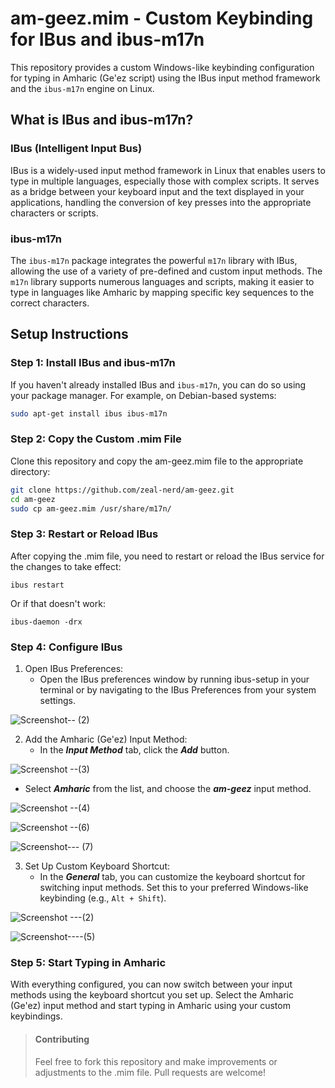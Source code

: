 # am-geez.mim - Custom Keybinding for IBus and ibus-m17n

This repository provides a custom Windows-like keybinding configuration for typing in Amharic (Ge'ez script) using the IBus input method framework and the `ibus-m17n` engine on Linux.

## What is IBus and ibus-m17n?

### IBus (Intelligent Input Bus)
IBus is a widely-used input method framework in Linux that enables users to type in multiple languages, especially those with complex scripts. It serves as a bridge between your keyboard input and the text displayed in your applications, handling the conversion of key presses into the appropriate characters or scripts.

### ibus-m17n
The `ibus-m17n` package integrates the powerful `m17n` library with IBus, allowing the use of a variety of pre-defined and custom input methods. The `m17n` library supports numerous languages and scripts, making it easier to type in languages like Amharic by mapping specific key sequences to the correct characters.

## Setup Instructions

### Step 1: Install IBus and ibus-m17n

If you haven't already installed IBus and `ibus-m17n`, you can do so using your package manager. For example, on Debian-based systems:

```bash
sudo apt-get install ibus ibus-m17n
```

### Step 2: Copy the Custom .mim File

Clone this repository and copy the am-geez.mim file to the appropriate directory:
```bash
git clone https://github.com/zeal-nerd/am-geez.git
cd am-geez
sudo cp am-geez.mim /usr/share/m17n/
```

### Step 3: Restart or Reload IBus

After copying the .mim file, you need to restart or reload the IBus service for the changes to take effect:
```
ibus restart
```
Or if that doesn't work:

```
ibus-daemon -drx
```

### Step 4: Configure IBus
  1. Open IBus Preferences:
       - Open the IBus preferences window by running ibus-setup in your terminal or by navigating to the IBus Preferences from your system settings.
         
     
![Screenshot-- (2)](https://github.com/user-attachments/assets/99c087c5-3525-4018-bec3-09ffc3b39ecb)


  2. Add the Amharic (Ge'ez) Input Method:
      - In the ___Input Method___ tab, click the ___Add___ button.

![Screenshot --(3)](https://github.com/user-attachments/assets/cf36f40e-f0ff-4597-bc18-73995fcb3aac)

  - Select ___Amharic___ from the list, and choose the ___am-geez___ input method.

![Screenshot --(4)](https://github.com/user-attachments/assets/b3c93bea-7abf-479f-8256-6e30602a3d9d)


![Screenshot --(6)](https://github.com/user-attachments/assets/3aa1ac82-29fb-4104-8282-52e3d66cfbb3)


![Screenshot--- (7)](https://github.com/user-attachments/assets/20f35c68-cb71-4a04-8cd5-04ded32d7615)


  3. Set Up Custom Keyboard Shortcut:
       - In the ___General___ tab, you can customize the keyboard shortcut for switching input methods. Set this to your preferred Windows-like keybinding (e.g., `Alt + Shift`).
    

![Screenshot ---(2)](https://github.com/user-attachments/assets/1cf93e07-7e19-4cc0-95fe-a2f721164d3b)


![Screenshot----(5)](https://github.com/user-attachments/assets/bc645b1f-bd84-452c-b785-b1aa35fd5572)


### Step 5: Start Typing in Amharic

With everything configured, you can now switch between your input methods using the keyboard shortcut you set up. Select the Amharic (Ge'ez) input method and start typing in Amharic using your custom keybindings.


> #### Contributing
> 
> Feel free to fork this repository and make improvements or adjustments to the .mim file. Pull requests are welcome!
